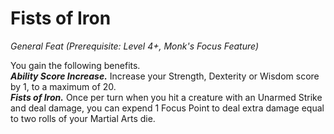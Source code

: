 # Fists of Iron
*General Feat (Prerequisite: Level 4+, Monk's Focus Feature)*

You gain the following benefits.  
***Ability Score Increase.*** Increase your Strength, Dexterity or Wisdom score by 1, to a maximum of 20.  
***Fists of Iron.*** Once per turn when you hit a creature with an Unarmed Strike and deal damage, you can expend 1 Focus Point to deal extra damage equal to two rolls of your Martial Arts die.